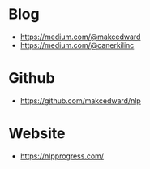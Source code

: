 # Blog
- https://medium.com/@makcedward
- https://medium.com/@canerkilinc

# Github
- https://github.com/makcedward/nlp

# Website
- https://nlpprogress.com/

